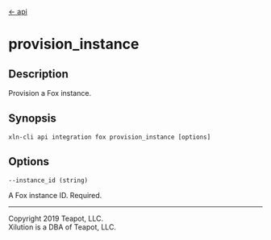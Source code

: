 [<- api](../../../api/index.md)

# provision_instance

## Description

Provision a Fox instance.

## Synopsis

```
xln-cli api integration fox provision_instance [options]
```

## Options

`--instance_id (string)`

A Fox instance ID. Required.

---
Copyright 2019 Teapot, LLC.  
Xilution is a DBA of Teapot, LLC.
